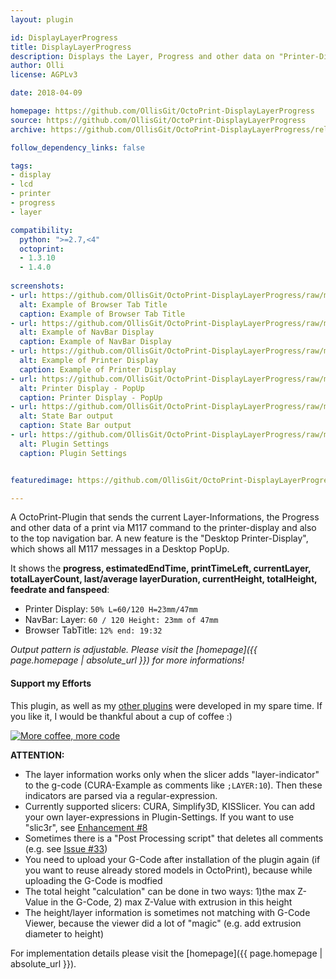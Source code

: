 ```yaml
---
layout: plugin

id: DisplayLayerProgress
title: DisplayLayerProgress 
description: Displays the Layer, Progress and other data on "Printer-Display", "NavBar", "BrowserTab-Title" and in the Browser as a simulated "Printer-Display"
author: Olli
license: AGPLv3

date: 2018-04-09

homepage: https://github.com/OllisGit/OctoPrint-DisplayLayerProgress
source: https://github.com/OllisGit/OctoPrint-DisplayLayerProgress
archive: https://github.com/OllisGit/OctoPrint-DisplayLayerProgress/releases/latest/download/master.zip

follow_dependency_links: false

tags:
- display
- lcd
- printer
- progress
- layer

compatibility:
  python: ">=2.7,<4"
  octoprint:
  - 1.3.10
  - 1.4.0
  
screenshots:
- url: https://github.com/OllisGit/OctoPrint-DisplayLayerProgress/raw/master/screenshots/browser-title-tab.png
  alt: Example of Browser Tab Title
  caption: Example of Browser Tab Title
- url: https://github.com/OllisGit/OctoPrint-DisplayLayerProgress/raw/master/screenshots/navbar.jpg
  alt: Example of NavBar Display
  caption: Example of NavBar Display
- url: https://github.com/OllisGit/OctoPrint-DisplayLayerProgress/raw/master/screenshots/example-printer-display.jpg
  alt: Example of Printer Display
  caption: Example of Printer Display
- url: https://github.com/OllisGit/OctoPrint-DisplayLayerProgress/raw/master/screenshots/printerDisplay_popup.jpg
  alt: Printer Display - PopUp
  caption: Printer Display - PopUp
- url: https://github.com/OllisGit/OctoPrint-DisplayLayerProgress/raw/master/screenshots/statebar.jpg
  alt: State Bar output
  caption: State Bar output
- url: https://github.com/OllisGit/OctoPrint-DisplayLayerProgress/raw/master/screenshots/plugin_settings.jpg
  alt: Plugin Settings
  caption: Plugin Settings


featuredimage: https://github.com/OllisGit/OctoPrint-DisplayLayerProgress/raw/master/screenshots/navbar.jpg

---
```


A OctoPrint-Plugin that sends the current Layer-Informations, the Progress and other data of a print via M117 command to the printer-display and also to the top navigation bar.
A new feature is the "Desktop Printer-Display", which shows all M117 messages in a Desktop PopUp.

It shows the **progress, estimatedEndTime, printTimeLeft, currentLayer, totalLayerCount, last/average layerDuration, currentHeight, totalHeight, feedrate and fanspeed**:

- Printer Display: ```50% L=60/120 H=23mm/47mm```  
- NavBar: Layer: ```60 / 120 Height: 23mm of 47mm```
- Browser TabTitle: ```12% end: 19:32```

*Output pattern is adjustable. Please visit the [homepage]({{ page.homepage | absolute_url }}) for more informations!*

#### Support my Efforts

This plugin, as well as my [other plugins](https://github.com/OllisGit/) were developed in my spare time.
If you like it, I would be thankful about a cup of coffee :) 

[![More coffee, more code](https://img.shields.io/badge/Donate-PayPal-green.svg)](https://www.paypal.com/cgi-bin/webscr?cmd=_s-xclick&hosted_button_id=6SW5R6ZUKLB5E&source=url)

**ATTENTION:** 
- The layer information works only when the slicer adds "layer-indicator" to the g-code (CURA-Example as comments like ```;LAYER:10```). Then these indicators are parsed via a regular-expression.
- Currently supported slicers: CURA, Simplify3D, KISSlicer. You can add your own layer-expressions in Plugin-Settings.
If you want to use "slic3r", see [Enhancement #8](https://github.com/OllisGit/OctoPrint-DisplayLayerProgress/issues/8)
- Sometimes there is a "Post Processing script" that deletes all comments (e.g. see [Issue #33](https://github.com/OllisGit/OctoPrint-DisplayLayerProgress/issues/33))
- You need to upload your G-Code after installation of the plugin again (if you want to reuse already stored models in OctoPrint), because while uploading the G-Code is modfied
- The total height "calculation" can be done in two ways: 1)the max Z-Value in the G-Code, 2) max Z-Value with extrusion in this height
- The height/layer information is sometimes not matching with G-Code Viewer, because the viewer did a lot of "magic" (e.g. add extrusion diameter to height)


For implementation details please visit the [homepage]({{ page.homepage | absolute_url }}).

